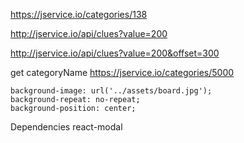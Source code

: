 https://jservice.io/categories/138

http://jservice.io/api/clues?value=200

http://jservice.io/api/clues?value=200&offset=300

get categoryName
https://jservice.io/categories/5000

    background-image: url('../assets/board.jpg');
    background-repeat: no-repeat;
    background-position: center;

Dependencies
react-modal
